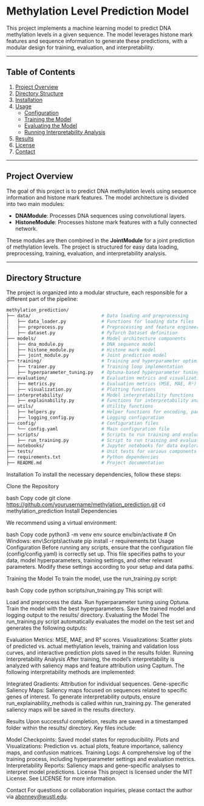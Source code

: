 # Methylation Level Prediction Model

This project implements a machine learning model to predict DNA methylation levels in a given sequence. The model leverages histone mark features and sequence information to generate these predictions, with a modular design for training, evaluation, and interpretability.

---

## Table of Contents

1. [Project Overview](#project-overview)
2. [Directory Structure](#directory-structure)
3. [Installation](#installation)
4. [Usage](#usage)
   - [Configuration](#configuration)
   - [Training the Model](#training-the-model)
   - [Evaluating the Model](#evaluating-the-model)
   - [Running Interpretability Analysis](#running-interpretability-analysis)
5. [Results](#results)
6. [License](#license)
7. [Contact](#contact)

---

## Project Overview

The goal of this project is to predict DNA methylation levels using sequence information and histone mark features. The model architecture is divided into two main modules:

- **DNAModule**: Processes DNA sequences using convolutional layers.
- **HistoneModule**: Processes histone mark features with a fully connected network.

These modules are then combined in the **JointModule** for a joint prediction of methylation levels. The project is structured for easy data loading, preprocessing, training, evaluation, and interpretability analysis.

---

## Directory Structure

The project is organized into a modular structure, each responsible for a different part of the pipeline:

```bash
methylation_prediction/
├── data/                          # Data loading and preprocessing
│   ├── data_loader.py             # Functions for loading data files
│   ├── preprocess.py              # Preprocessing and feature engineering functions
│   ├── dataset.py                 # PyTorch Dataset definition
├── models/                        # Model architecture components
│   ├── dna_module.py              # DNA sequence model
│   ├── histone_module.py          # Histone mark model
│   ├── joint_module.py            # Joint prediction model
├── training/                      # Training and hyperparameter optimization
│   ├── trainer.py                 # Training loop implementation
│   ├── hyperparameter_tuning.py   # Optuna-based hyperparameter tuning
├── evaluation/                    # Evaluation metrics and visualization
│   ├── metrics.py                 # Evaluation metrics (MSE, MAE, R²)
│   ├── visualization.py           # Plotting functions
├── interpretability/              # Model interpretability functions
│   ├── explainability.py          # Functions for interpretability analysis using Captum
├── utils/                         # Utility functions
│   ├── helpers.py                 # Helper functions for encoding, padding, etc.
│   ├── logging_config.py          # Logging configuration
├── config/                        # Configuration files
│   └── config.yaml                # Main configuration file
├── scripts/                       # Scripts to run training and evaluation
│   ├── run_training.py            # Script to run training and evaluation
├── notebooks/                     # Jupyter notebooks for data exploration and visualization
├── tests/                         # Unit tests for various components
├── requirements.txt               # Python dependencies
├── README.md                      # Project documentation
```

Installation
To install the necessary dependencies, follow these steps:

Clone the Repository

bash
Copy code
git clone https://github.com/yourusername/methylation_prediction.git
cd methylation_prediction
Install Dependencies

We recommend using a virtual environment:

bash
Copy code
python3 -m venv env
source env/bin/activate  # On Windows: env\Scripts\activate
pip install -r requirements.txt
Usage
Configuration
Before running any scripts, ensure that the configuration file (config/config.yaml) is correctly set up. This file specifies paths to your data, model hyperparameters, training settings, and other relevant parameters. Modify these settings according to your setup and data paths.

Training the Model
To train the model, use the run_training.py script:

bash
Copy code
python scripts/run_training.py
This script will:

Load and preprocess the data.
Run hyperparameter tuning using Optuna.
Train the model with the best hyperparameters.
Save the trained model and logging output to the results/ directory.
Evaluating the Model
The run_training.py script automatically evaluates the model on the test set and generates the following outputs:

Evaluation Metrics: MSE, MAE, and R² scores.
Visualizations: Scatter plots of predicted vs. actual methylation levels, training and validation loss curves, and interactive prediction plots saved in the results folder.
Running Interpretability Analysis
After training, the model’s interpretability is analyzed with saliency maps and feature attribution using Captum. The following interpretability methods are implemented:

Integrated Gradients: Attribution for individual sequences.
Gene-specific Saliency Maps: Saliency maps focused on sequences related to specific genes of interest.
To generate interpretability outputs, ensure run_explainability_methods is called within run_training.py. The generated saliency maps will be saved in the results directory.

Results
Upon successful completion, results are saved in a timestamped folder within the results/ directory. Key files include:

Model Checkpoints: Saved model states for reproducibility.
Plots and Visualizations: Prediction vs. actual plots, feature importance, saliency maps, and confusion matrices.
Training Logs: A comprehensive log of the training process, including hyperparameter settings and evaluation metrics.
Interpretability Reports: Saliency maps and gene-specific analyses to interpret model predictions.
License
This project is licensed under the MIT License. See LICENSE for more information.

Contact
For questions or collaboration inquiries, please contact the author via abonney@wustl.edu.
